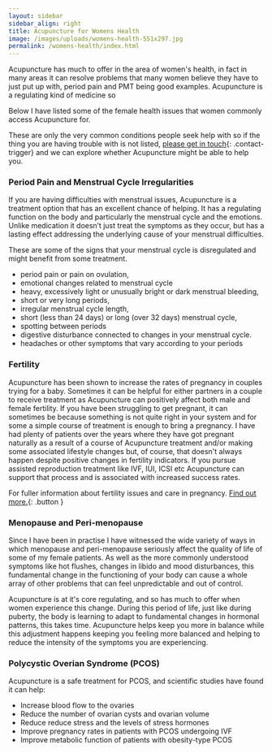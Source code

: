 ```yaml
---
layout: sidebar
sidebar_align: right
title: Acupuncture for Womens Health
image: /images/uploads/womens-health-551x297.jpg
permalink: /womens-health/index.html
---
```


Acupuncture has much to offer in the area of women's health, in fact in many areas it can resolve problems that many women believe they have to just put up with, period pain and PMT being good examples. Acupuncture is a regulating kind of medicine so 
 
Below I have listed some of the female health issues that women commonly access Acupuncture for.
 
These are only the very common conditions people seek help with so if the thing you are having trouble with is not listed, [please get in touch](#contact-trigger){: .contact-trigger} and we can explore whether Acupuncture might be able to help you.

### Period Pain and Menstrual Cycle Irregularities
 If you are having difficulties with menstrual issues, Acupuncture is a treatment option that has an excellent chance of helping. It has a regulating function on the body and particularly the menstrual cycle and the emotions. Unlike medication it doesn’t just treat the symptoms as they occur, but has a lasting effect addressing the underlying cause of your menstrual difficulties.

These are some of the signs that your menstrual cycle is disregulated and might benefit from some treatment.
* period pain or pain on ovulation, 
* emotional changes related to menstrual cycle
* heavy, excessively light or unusually bright or dark menstrual bleeding, 
* short or very long periods,
* irregular menstrual cycle length,
* short (less than 24 days) or long (over 32 days) menstrual cycle,
* spotting between periods 
* digestive disturbance connected to changes in your menstrual cycle.
* headaches or other symptoms that vary according to your periods

### Fertility
  Acupuncture has been shown to increase the rates of pregnancy in couples trying for a baby. Sometimes it can be helpful for either partners in a couple to receive treatment as Acupuncture can positively affect both male and female fertility. If you have been struggling to get pregnant, it can sometimes be because something is not quite right in your system and for some a simple course of treatment is enough to bring a pregnancy. I have had plenty of patients over the years where they have got pregnant naturally as a result of a course of Acupuncture treatment and/or making some associated lifestyle changes but, of course, that doesn't always happen  despite positive changes in fertility indicators. If you pursue assisted reproduction treatment like IVF, IUI, ICSI etc Acupuncture can support that process and is associated with increased success rates.

For fuller information about fertility issues and care in pregnancy. [Find out more.](/fertility/){: .button } 

### Menopause and Peri-menopause
Since I have been in practise I have witnessed the wide variety of ways in which menopause and peri-menopause seriously affect the quality of life of some of my female patients. As well as the more commonly understood symptoms like hot flushes, changes in libido and mood disturbances, this fundamental change in the functioning of your body can cause a whole array of other problems that can feel unpredictable and out of control.  

Acupuncture is at it's core regulating, and so has much to offer when women experience this change. During this period of life, just like during puberty, the body is learning to adapt to fundamental changes in hormonal patterns, this takes time.  Acupuncture helps keep you more in balance while this adjustment happens keeping you feeling more balanced and helping to reduce the intensity of the symptoms you are experiencing.

### Polycystic Overian Syndrome (PCOS)

Acupuncture is a safe treatment for PCOS, and scientific studies have found it can help:
* Increase blood flow to the ovaries
* Reduce the number of ovarian cysts and ovarian volume
* Reduce reduce stress and the levels of stress hormones
* Improve pregnancy rates in patients with PCOS undergoing IVF
* Improve metabolic function of patients with obesity-type PCOS

